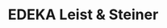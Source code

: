 ---
title: "EDEKA Leist & Steiner"
url: /ingelheim-am-rhein/edeka-leist-und-steiner/
shop: Supermarkt
---